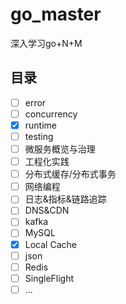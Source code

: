 # go_master
深入学习go+N+M

## 目录
- [ ] error 
- [ ] concurrency
- [x] runtime
- [ ] testing
- [ ] 微服务概览与治理
- [ ] 工程化实践
- [ ] 分布式缓存/分布式事务
- [ ] 网络编程
- [ ] 日志&指标&链路追踪
- [ ] DNS&CDN
- [ ] kafka
- [ ] MySQL
- [x] Local Cache
- [ ] json
- [ ] Redis
- [ ] SingleFlight
- [ ] ...